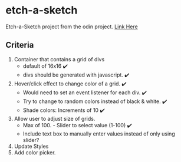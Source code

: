 # etch-a-sketch
Etch-a-Sketch project from the odin project. [Link Here](https://www.theodinproject.com/lessons/foundations-etch-a-sketch)


## Criteria
1. Container that contains a grid of divs
    * default of 16x16 :heavy_check_mark:
    * divs should be generated with javascript. :heavy_check_mark:
2. Hover/click effect to change color of a grid. :heavy_check_mark:
    * Would need to set an event listener for each div. :heavy_check_mark:
    * Try to change to random colors instead of black & white. :heavy_check_mark:
    * Shade colors: Increments of 10 :heavy_check_mark:
3. Allow user to adjust size of grids.
    * Max of 100. - Slider to select value (1-100) :heavy_check_mark:
    * Include text box to manually enter values instead of only using slider?
4. Update Styles
5. Add color picker.
